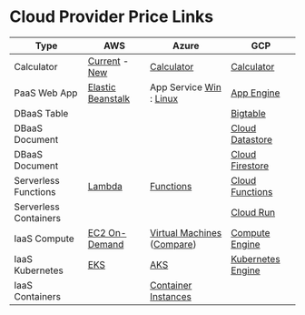 # Cloud Provider Price Links

| Type | AWS | Azure | GCP |
|-|-|-|-|
|Calculator|[Current](https://calculator.s3.amazonaws.com/index.html) - [New](https://calculator.aws/#/)| [Calculator](https://azure.microsoft.com/en-au/pricing/calculator/)| [Calculator](https://cloud.google.com/products/calculator/)|
|PaaS Web App|[Elastic Beanstalk](https://aws.amazon.com/elasticbeanstalk/pricing/)|App Service [Win](https://azure.microsoft.com/en-au/pricing/details/app-service/windows/) : [Linux](https://azure.microsoft.com/en-au/pricing/details/app-service/linux/)|[App Engine](https://cloud.google.com/appengine/pricing)|
|DBaaS Table|||[Bigtable](https://cloud.google.com/bigtable/pricing)|
|DBaaS Document|||[Cloud Datastore](https://cloud.google.com/datastore/pricing)|
|DBaaS Document|||[Cloud Firestore](https://cloud.google.com/firestore/pricing)|
|Serverless Functions|[Lambda](https://aws.amazon.com/lambda/pricing/)|[Functions](https://azure.microsoft.com/en-au/pricing/details/functions/)|[Cloud Functions](https://cloud.google.com/functions/pricing)|
|Serverless Containers|||[Cloud Run](https://cloud.google.com/run/pricing)|
|IaaS Compute|[EC2 On-Demand](https://aws.amazon.com/ec2/pricing/on-demand/)|[Virtual Machines](https://azure.microsoft.com/en-au/pricing/details/virtual-machines/series/) ([Compare](https://azureprice.net/?region=australiaeast&timeoption=month&currency=AUD))|[Compute Engine](https://cloud.google.com/compute/all-pricing)|
|IaaS Kubernetes|[EKS](https://aws.amazon.com/eks/pricing/)|[AKS](https://azure.microsoft.com/en-au/pricing/details/kubernetes-service/)|[Kubernetes Engine](https://cloud.google.com/kubernetes-engine/pricing)|
|IaaS Containers||[Container Instances](https://azure.microsoft.com/en-au/pricing/details/container-instances/)||
